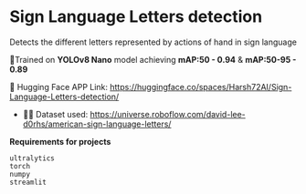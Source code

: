 # Sign Language Letters detection

Detects the different letters represented by actions of hand in sign language


🚀Trained on **YOLOv8 Nano** model achieving **mAP:50 - 0.94** & **mAP:50-95 - 0.89**

🤗 Hugging Face APP Link: https://huggingface.co/spaces/Harsh72AI/Sign-Language-Letters-detection/

* 🦹‍♂️ Dataset used: https://universe.roboflow.com/david-lee-d0rhs/american-sign-language-letters/

**Requirements for projects**
```
ultralytics
torch
numpy
streamlit
```
